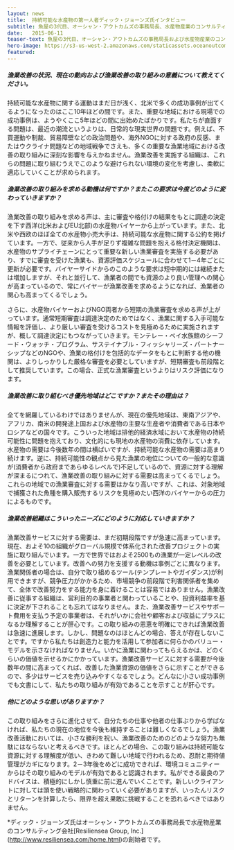 ```yaml
---
layout: news
title:  持続可能な水産物の第一人者ディック・ジョーンズ氏インタビュー
subtitle: 魚屋の3代目、オーシャン・アウトカムズの事務局長、水産物産業のコンサルティング会社Resiliensea Group, Inc.の創始者として水産物を知り尽くすディック・ジョーンズ氏に急速に展開する漁業改善の情勢に関する思いを直撃。
date:   2015-06-11
teaser-text: 魚屋の3代目、オーシャン・アウトカムズの事務局長および水産物産業のコンサルティング会社Resiliensea Group, Inc.の創始者として水産物を知り尽くすディック・ジョーンズ氏。
hero-image: https://s3-us-west-2.amazonaws.com/staticassets.oceanoutcomes.org/news+and+analysis/hero+images/interview-with-djones-hero.jpg
featured:
---
```

<h5>漁業改善の状況、現在の動向および漁業改善の取り組みの意義について教えてください。</h5>

 
持続可能な水産物に関する運動はまだ日が浅く、北米で多くの成功事例が出てくるようになったのはここ10年ほどの間です。また、重要な地域における現場での成功事例は、ようやくここ5年ほどの間に出始めたばかりです。私たちが直面する問題は、最近の潮流というよりは、日常的な現実世界の問題です。例えば、不買運動や制裁、貿易障壁などの政治問題や、海外NGOに対する政府の反感、またはウクライナ問題などの地域戦争でさえも、多くの重要な漁業地域における改善の取り組みに深刻な影響を与えかねません。漁業改善を実施する組織は、これらの問題に取り組むうえでこのような避けられない環境の変化を考慮し、柔軟に適応していくことが求められます。

<h5>漁業改善の取り組みを求める動機は何ですか？またこの要求は今度どのように変わっていきますか？</h5>

 
漁業改善の取り組みを求める声は、主に審査や格付けの結果をもとに調達の決定を下す西洋(北米およびEU北部)の水産物バイヤーから上がっています。また、北米や西欧のほぼ全ての水産物小売大手は、持続可能な水産物に関する公約を掲げています。一方で、従来から人手が足りず複雑な問題を抱える格付決定機関は、水産物のサプライチェーンにとって重要な新しい漁業審査を実施する必要があり、すでに審査を受けた漁業も、資源評価スケジュールに合わせて1－4年ごとに更新が必要です。バイヤーサイドからのこのような要求は短中期的には継続または増加しますが、それと並行して、漁業者の間でも資源のより良い管理への関心が高まっているので、常にバイヤーが漁業改善を求めるようになれば、漁業者の関心も高まってくるでしょう。


さらに、水産物バイヤーおよびNGO両者から短期の漁業審査を求める声が上がっています。通常短期審査は調達決定のためではなく、漁業に関する入手可能な情報を評価し、より厳しい審査を受けるコストを見極めるために実施されますが、概して調達決定にもつながっていきます。モンテレー・ベイ水族館のシーフード・ウォッチ・プログラム、サステイナブル・フィッシャリーズ・パートナーシップなどのNGOや、漁業の格付けを包括的なデータをもとに判断する他の機関は、よりしっかりした厳格な審査を必要としていますが、短期審査も前段階として推奨しています。この場合、正式な漁業審査というよりはリスク評価になります。

<h5>漁業改善に取り組むべき優先地域はどこですか？またその理由は？</h5>

 
全てを網羅しているわけではありませんが、現在の優先地域は、東南アジアや、アフリカ、南米の開発途上国および水産物の主要な生産者や消費者である日本やロシアなどの国々です。こういった地域は排他的経済水域において水産物の持続可能性に問題を抱えており、文化的にも現地の水産物の消費に依存しています。水産物の需要は今後数年の間は横ばいですが、持続可能な水産物の需要は高まり続けます。逆に、持続可能性の観点から見た漁業の地位についての一般的な意識が(消費者から政府まであらゆるレベルで)不足しているので、資源に対する理解が深まるにつれて、漁業改善の取り組みに対する需要は高まってくるでしょう。これらの地域での漁業審査に対する需要はかなり高いですが、これは、対象地域で捕獲された魚種を購入販売するリスクを見極めたい西洋のバイヤーからの圧力によるものです。

<h5>漁業改善組織はこういったニーズにどのように対応していきますか？</h5>

 
漁業改善サービスに対する需要は、まだ初期段階ですが急速に高まっています。現在、およそ10の組織がグローバル規模で体系化された改善プロジェクトの実施に取り組んでいます。一方で世界ではおよそ2500もの漁業が一定レベルの改善を必要としています。改善への努力を支援する動機は事例ごとに異なります。漁業関係者の場合は、自分で取り組めるツール(テンプレートやガイダンス)が利用できますが、競争圧力がかかるため、市場競争の前段階で利害関係者を集めて、全体で改善努力をする能力を身に着けることは容易ではありません。漁業改善に従事する組織は、営利目的の事業者と関わっていることや、投資利益率を基に決定が下されることも忘れてはなりません。また、漁業改善サービスやサポート費用を支払う予定の事業者は、それがいかに会社や顧客および収益にプラスになるか理解することが肝心です。この取り組みの恩恵を明確にできれば漁業改善は急速に進展します。しかし、問題なのはほとんどの場合、答えが存在しないことです。ですから私たちは創造力と能力を活用して参加者に何らかのバリュー・モデルを示さなければなりません。いかに漁業に関わってもらえるかは、どのくらいの価値を示せるかにかかっています。漁業改善サービスに対する需要が今後数年の間に高まってくれば、改善した漁業資源の価値をさらに示すことができるので、多少はサービスを売り込みやすくなるでしょう。どんなに小さい成功事例でも文書にして、私たちの取り組みが有効であることを示すことが肝心です。 

<h5>他にどのような思いがありますか？</h5>

 
この取り組みをさらに進化させて、自分たちの仕事や他者の仕事ぶりから学ばなければ、私たちの現在の地位を今後も維持することは難しくなるでしょう。漁業改善活動においては、小さな勝利を祝い、漁業改善のためのどのような努力も無駄にはならないと考えるべきです。ほとんどの場合、この取り組みは持続可能な資源に対する理解度が低い、きわめて難しい地域で行われるため、忍耐と期待値管理がカギになります。2－3年後をめどに成功できれば、環境コミュニティーからはその取り組みのモデルが有効であると認識されます。私ができる最良のアドバイスは、積極的にしかし慎重に前に進んでいくことです。新しいクライアントに対しては頭を使い戦略的に関わっていく必要がありますが、いったんリスクとリターンを計算したら、限界を超え果敢に挑戦することを恐れるべきではありません。

*ディック・ジョーンズ氏はオーシャン・アウトカムズの事務局長で水産物産業のコンサルティング会社[Resiliensea Group, Inc.] (http://www.resiliensea.com/home.html)の創始者です。
